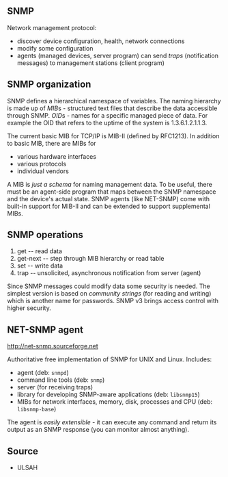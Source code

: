 SNMP
----

Network management protocol:

* discover device configuration, health, network connections
* modify some configuration
* agents (managed devices, server program) can send *traps* (notification
    messages) to management stations (client program)

SNMP organization
-----------------

SNMP defines a hierarchical namespace of variables. The naming hierarchy is
made up of *MIB*s - structured text files that describe the data accessible
through SNMP. *OID*s - names for a specific managed piece of data. For example
the OID that refers to the uptime of the system is 1.3.6.1.2.1.1.3.

The current basic MIB for TCP/IP is MIB-II (defined by RFC1213). In addition to
basic MIB, there are MIBs for
* various hardware interfaces
* various protocols
* individual vendors

A MIB is *just a schema* for naming management data. To be useful, there must be
an agent-side program that maps between the SNMP namespace and the device's
actual state. SNMP agents (like NET-SNMP) come with built-in support for MIB-II
and can be extended to support supplemental MIBs.

SNMP operations
---------------

1. get -- read data
2. get-next -- step through MIB hierarchy or read table
3. set -- write data
4. trap -- unsolicited, asynchronous notification from server (agent)

Since SNMP messages could modify data some security is needed. The simplest
version is based on *community strings* (for reading and writing) which is
another name for passwords. SNMP v3 brings access control with higher security.

NET-SNMP agent
--------------

http://net-snmp.sourceforge.net

Authoritative free implementation of SNMP for UNIX and Linux. Includes:
* agent (deb: `snmpd`)
* command line tools (deb: `snmp`)
* server (for receiving traps)
* library for developing SNMP-aware applications (deb: `libsnmp15`)
* MIBs for network interfaces, memory, disk, processes and CPU (deb:
    `libsnmp-base`)

The agent is *easily extensible* - it can execute any command and return its
output as an SNMP response (you can monitor almost anything).

Source
------

* ULSAH
